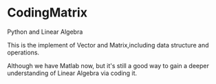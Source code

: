 CodingMatrix
============

Python and Linear Algebra

This is the implement of Vector and Matrix,including data structure and operations.

Although we have Matlab now, but it's still a good way to gain a deeper understanding of Linear Algebra via coding it.
